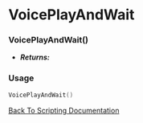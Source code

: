 # VoicePlayAndWait

### VoicePlayAndWait()
- ***Returns:*** 

### Usage

```Lua
VoicePlayAndWait()
```


[Back To Scripting Documentation](../README.md)
